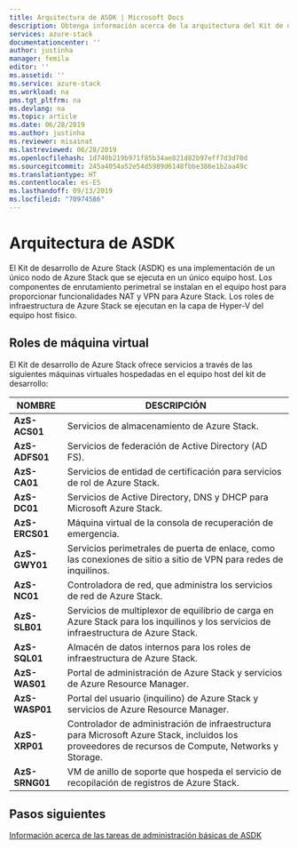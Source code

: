 ```yaml
---
title: Arquitectura de ASDK | Microsoft Docs
description: Obtenga información acerca de la arquitectura del Kit de desarrollo de Azure Stack (ASDK).
services: azure-stack
documentationcenter: ''
author: justinha
manager: femila
editor: ''
ms.assetid: ''
ms.service: azure-stack
ms.workload: na
pms.tgt_pltfrm: na
ms.devlang: na
ms.topic: article
ms.date: 06/28/2019
ms.author: justinha
ms.reviewer: misainat
ms.lastreviewed: 06/28/2019
ms.openlocfilehash: 1d740b219b971f85b34ae821d82b97eff7d3d70d
ms.sourcegitcommit: 245a4054a52e54d5989d6148fbbe386e1b2aa49c
ms.translationtype: HT
ms.contentlocale: es-ES
ms.lasthandoff: 09/13/2019
ms.locfileid: "70974586"
---
```

# <a name="asdk-architecture"></a>Arquitectura de ASDK
El Kit de desarrollo de Azure Stack (ASDK) es una implementación de un único nodo de Azure Stack que se ejecuta en un único equipo host. Los componentes de enrutamiento perimetral se instalan en el equipo host para proporcionar funcionalidades NAT y VPN para Azure Stack. Los roles de infraestructura de Azure Stack se ejecutan en la capa de Hyper-V del equipo host físico.


## <a name="virtual-machine-roles"></a>Roles de máquina virtual
El Kit de desarrollo de Azure Stack ofrece servicios a través de las siguientes máquinas virtuales hospedadas en el equipo host del kit de desarrollo:

| NOMBRE | DESCRIPCIÓN |
| ----- | ----- |
| **AzS-ACS01** | Servicios de almacenamiento de Azure Stack.|
| **AzS-ADFS01** | Servicios de federación de Active Directory (AD FS).  |
| **AzS-CA01** | Servicios de entidad de certificación para servicios de rol de Azure Stack.|
| **AzS-DC01** | Servicios de Active Directory, DNS y DHCP para Microsoft Azure Stack.|
| **AzS-ERCS01** | Máquina virtual de la consola de recuperación de emergencia. |
| **AzS-GWY01** | Servicios perimetrales de puerta de enlace, como las conexiones de sitio a sitio de VPN para redes de inquilinos.|
| **AzS-NC01** | Controladora de red, que administra los servicios de red de Azure Stack.  |
| **AzS-SLB01** | Servicios de multiplexor de equilibrio de carga en Azure Stack para los inquilinos y los servicios de infraestructura de Azure Stack.  |
| **AzS-SQL01** | Almacén de datos internos para los roles de infraestructura de Azure Stack.  |
| **AzS-WAS01** | Portal de administración de Azure Stack y servicios de Azure Resource Manager.|
| **AzS-WASP01**| Portal del usuario (inquilino) de Azure Stack y servicios de Azure Resource Manager.|
| **AzS-XRP01** | Controlador de administración de infraestructura para Microsoft Azure Stack, incluidos los proveedores de recursos de Compute, Networks y Storage.|
| **AzS-SRNG01** | VM de anillo de soporte que hospeda el servicio de recopilación de registros de Azure Stack. |

## <a name="next-steps"></a>Pasos siguientes
[Información acerca de las tareas de administración básicas de ASDK](asdk-admin-basics.md)
